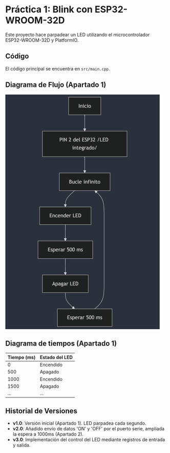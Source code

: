 # Práctica 1: Blink con ESP32-WROOM-32D

Este proyecto hace parpadear un LED utilizando el microcontrolador ESP32-WROOM-32D y PlatformIO.

## Código
El código principal se encuentra en `src/main.cpp`.

## Diagrama de Flujo (Apartado 1)
![Diagrama de Flujo](images/diagrama_flujo_apartado1.png)


## Diagrama de tiempos (Apartado 1)
Tiempo (ms) | Estado del LED
------------|---------------
0           | Encendido
500         | Apagado
1000        | Encendido
1500        | Apagado
...         | ...


## Historial de Versiones

- **v1.0**: Versión inicial (Apartado 1). LED parpadea cada segundo.
- **v2.0**: Añadido envío de datos 'ON' y 'OFF' por el puerto serie, ampliada la espera a 1000ms (Apartado 2).
- **v3.0**: Implementación del control del LED mediante registros de entrada y salida.